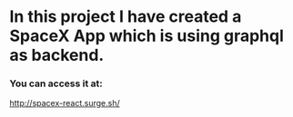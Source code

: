# In this project I have created a SpaceX App which is using graphql as backend.

### You can access it at:
http://spacex-react.surge.sh/
